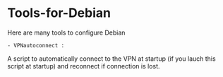 # Tools-for-Debian

Here are many tools to configure Debian

    - VPNautoconnect :

A script to automatically connect to the VPN at startup (if you lauch this script at startup) and reconnect if connection is lost.
